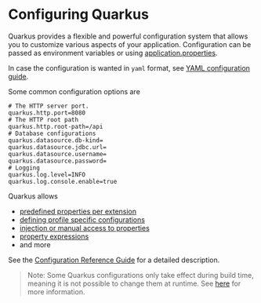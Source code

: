 # Configuring Quarkus

Quarkus provides a flexible and powerful configuration system that allows you to customize various aspects of your
application.
Configuration can be passed as environment variables or using [application.properties](../src/main/resources/application.properties).

In case the configuration is wanted in `yaml` format, see
[YAML configuration guide](https://quarkus.io/guides/config-yaml).

Some common configuration options are

```properties
# The HTTP server port.
quarkus.http.port=8080
# The HTTP root path
quarkus.http.root-path=/api
# Database configurations
quarkus.datasource.db-kind=
quarkus.datasource.jdbc.url=
quarkus.datasource.username=
quarkus.datasource.password=
# Logging
quarkus.log.level=INFO
quarkus.log.console.enable=true
```

Quarkus allows

- [predefined properties per extension](https://quarkus.io/guides/all-config)
- [defining profile specific configurations](https://quarkus.io/guides/config-reference#profiles)
- [injection or manual access to properties](https://quarkus.io/guides/config-reference#property-expressions)
- [property expressions](https://quarkus.io/guides/config-reference#property-expressions)
- and more

See the [Configuration Reference Guide](https://quarkus.io/guides/config-reference) for a detailed description.

> Note: Some Quarkus configurations only take effect during build time, meaning it is not possible to change them at runtime.
> See [here](https://quarkus.io/guides/config-reference#build-time-configuration) for more information.


